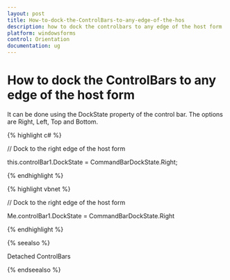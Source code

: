 ```yaml
---
layout: post
title: How-to-dock-the-ControlBars-to-any-edge-of-the-hos
description: how to dock the controlbars to any edge of the host form
platform: windowsforms
control: Orientation
documentation: ug
---
```


# How to dock the ControlBars to any edge of the host form

It can be done using the DockState property of the control bar. The options are Right, Left, Top and Bottom.

{% highlight c# %}

// Dock to the right edge of the host form

this.controlBar1.DockState = CommandBarDockState.Right;

{% endhighlight %}

{% highlight vbnet %}


// Dock to the right edge of the host form

Me.controlBar1.DockState = CommandBarDockState.Right

{% endhighlight %}

{% seealso %}

Detached ControlBars

{% endseealso %}